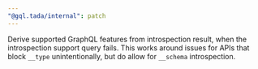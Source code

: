 ```yaml
---
"@gql.tada/internal": patch
---
```


Derive supported GraphQL features from introspection result, when the introspection support query fails. This works around issues for APIs that block `__type` unintentionally, but do allow for `__schema` introspection.
